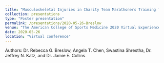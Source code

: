 ```yaml
---
title: "Musculoskeletal Injuries in Charity Team Marathoners Training for the Boston Marathon"
collection: presentations
type: "Poster presentation"
permalink: /presentations/2020-05-26-Breslow
venue: "The American College of Sports Medicine 2020 Virtual Experience"
date: 2020-05-26
location: "Virtual conference"
---
```


Authors: Dr. Rebecca G. Breslow, Angela T. Chen, Swastina Shrestha, Dr. Jeffrey N. Katz, and Dr. Jamie E. Collins